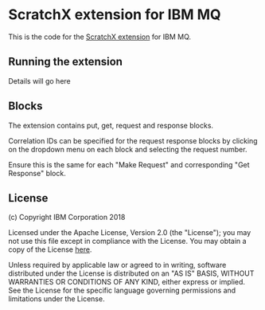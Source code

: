 # ScratchX extension for IBM MQ

This is the code for the [ScratchX extension](https://scratchx.org/) for IBM MQ.

## Running the extension

Details will go here

## Blocks

The extension contains put, get, request and response blocks.

Correlation IDs can be specified for the request response blocks by clicking on the dropdown menu on each block and selecting the request number.

Ensure this is the same for each "Make Request" and corresponding "Get Response" block.

## License

(c) Copyright IBM Corporation 2018

Licensed under the Apache License, Version 2.0 (the "License");
you may not use this file except in compliance with the License.
You may obtain a copy of the License [here](http://www.apache.org/licenses/LICENSE-2.0).

Unless required by applicable law or agreed to in writing, software
distributed under the License is distributed on an "AS IS" BASIS,
WITHOUT WARRANTIES OR CONDITIONS OF ANY KIND, either express or implied.
See the License for the specific language governing permissions and
limitations under the License.